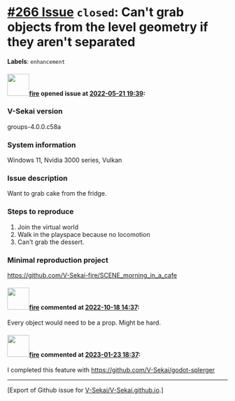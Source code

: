 # [\#266 Issue](https://github.com/V-Sekai/V-Sekai.github.io/issues/266) `closed`: Can't grab objects from the level geometry if they aren't separated
**Labels**: `enhancement`


#### <img src="https://avatars.githubusercontent.com/u/32321?u=c2e06a3d2b49a467aa907e54aa259516440267cc&v=4" width="50">[fire](https://github.com/fire) opened issue at [2022-05-21 19:39](https://github.com/V-Sekai/V-Sekai.github.io/issues/266):

### V-Sekai version

groups-4.0.0.c58a

### System information

Windows 11, Nvidia 3000 series, Vulkan

### Issue description

Want to grab cake from the fridge.

### Steps to reproduce

1. Join the virtual world
2. Walk in the playspace because no locomotion
3. Can't grab the dessert.

### Minimal reproduction project

https://github.com/V-Sekai-fire/SCENE_morning_in_a_cafe

#### <img src="https://avatars.githubusercontent.com/u/32321?u=c2e06a3d2b49a467aa907e54aa259516440267cc&v=4" width="50">[fire](https://github.com/fire) commented at [2022-10-18 14:37](https://github.com/V-Sekai/V-Sekai.github.io/issues/266#issuecomment-1282501169):

Every object would need to be a prop. Might be hard.

#### <img src="https://avatars.githubusercontent.com/u/32321?u=c2e06a3d2b49a467aa907e54aa259516440267cc&v=4" width="50">[fire](https://github.com/fire) commented at [2023-01-23 18:37](https://github.com/V-Sekai/V-Sekai.github.io/issues/266#issuecomment-1400804788):

I completed this feature with https://github.com/V-Sekai/godot-splerger


-------------------------------------------------------------------------------



[Export of Github issue for [V-Sekai/V-Sekai.github.io](https://github.com/V-Sekai/V-Sekai.github.io).]
